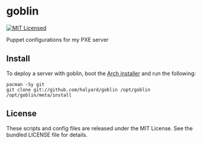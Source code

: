 goblin
=========

[![MIT Licensed](http://img.shields.io/badge/license-MIT-green.svg?style=flat)](https://tldrlegal.com/license/mit-license)

Puppet configurations for my PXE server

## Install

To deploy a server with goblin, boot the [Arch installer](https://www.archlinux.org/download/) and run the following:

```
pacman -Sy git
git clone git://github.com/halyard/goblin /opt/goblin
/opt/goblin/meta/install
```

## License

These scripts and config files are released under the MIT License. See the bundled LICENSE file for details.

